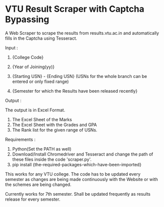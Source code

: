 # VTU Result Scraper with Captcha Bypassing
A Web Scraper to scrape the results from results.vtu.ac.in and automatically fills in the Captcha using Tesseract. 

Input : 

1. {College Code}  
  
2. {Year of Joining(yy)}  
  
3. {Starting USN} - {Ending USN} (USNs for the whole branch can be entered or only fixed range)
  
4. {Semester for which the Results have been released recently}
  
Output : 

The output is in Excel Format. 
1. The Excel Sheet of the Marks
2. The Excel Sheet with the Grades and GPA
3. The Rank list for the given range of USNs.

Requirements : 

1. Python(Set the PATH as well)
2. Download/Install Chromedriver and Tesseract and change the path of these files inside the code 'scraper.py'.
3. pip install {the-required-packages-which-have-been-imported}

This works for any VTU college. The code has to be updated every semester as changes are being made continuously with the Website or with the schemes are being changed.

Currently works for 7th semester. Shall be updated frequently as results release for every semester.
